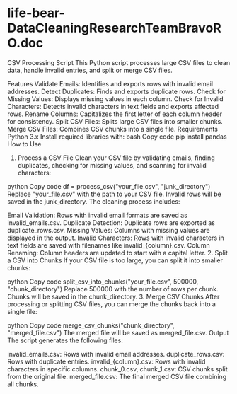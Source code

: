 # life-bear-DataCleaningResearchTeamBravoRO.doc

CSV Processing Script
This Python script processes large CSV files to clean data, handle invalid entries, and split or merge CSV files.

Features
Validate Emails: Identifies and exports rows with invalid email addresses.
Detect Duplicates: Finds and exports duplicate rows.
Check for Missing Values: Displays missing values in each column.
Check for Invalid Characters: Detects invalid characters in text fields and exports affected rows.
Rename Columns: Capitalizes the first letter of each column header for consistency.
Split CSV Files: Splits large CSV files into smaller chunks.
Merge CSV Files: Combines CSV chunks into a single file.
Requirements
Python 3.x
Install required libraries with:
bash
Copy code
pip install pandas
How to Use
1. Process a CSV File
Clean your CSV file by validating emails, finding duplicates, checking for missing values, and scanning for invalid characters:

python
Copy code
df = process_csv("your_file.csv", "junk_directory")
Replace "your_file.csv" with the path to your CSV file.
Invalid rows will be saved in the junk_directory.
The cleaning process includes:

Email Validation: Rows with invalid email formats are saved as invalid_emails.csv.
Duplicate Detection: Duplicate rows are exported as duplicate_rows.csv.
Missing Values: Columns with missing values are displayed in the output.
Invalid Characters: Rows with invalid characters in text fields are saved with filenames like invalid_{column}.csv.
Column Renaming: Column headers are updated to start with a capital letter.
2. Split a CSV into Chunks
If your CSV file is too large, you can split it into smaller chunks:

python
Copy code
split_csv_into_chunks("your_file.csv", 500000, "chunk_directory")
Replace 500000 with the number of rows per chunk.
Chunks will be saved in the chunk_directory.
3. Merge CSV Chunks
After processing or splitting CSV files, you can merge the chunks back into a single file:

python
Copy code
merge_csv_chunks("chunk_directory", "merged_file.csv")
The merged file will be saved as merged_file.csv.
Output
The script generates the following files:

invalid_emails.csv: Rows with invalid email addresses.
duplicate_rows.csv: Rows with duplicate entries.
invalid_{column}.csv: Rows with invalid characters in specific columns.
chunk_0.csv, chunk_1.csv: CSV chunks split from the original file.
merged_file.csv: The final merged CSV file combining all chunks.
